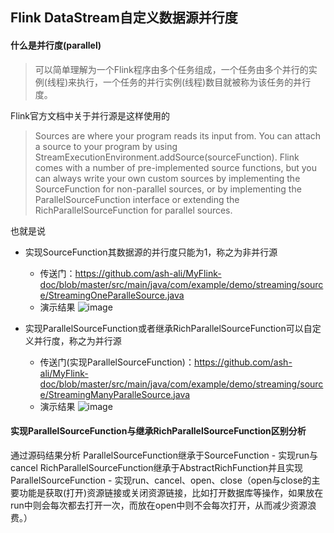 ## Flink DataStream自定义数据源并行度

#### 什么是并行度(parallel)
> 可以简单理解为一个Flink程序由多个任务组成，一个任务由多个并行的实例(线程)来执行，一个任务的并行实例(线程)数目就被称为该任务的并行度。

Flink官方文档中关于并行源是这样使用的
>Sources are where your program reads its input from. You can attach a source to your program by using StreamExecutionEnvironment.addSource(sourceFunction). Flink comes with a number of pre-implemented source functions, but you can always write your own custom sources by implementing the SourceFunction for non-parallel sources, or by implementing the ParallelSourceFunction interface or extending the RichParallelSourceFunction for parallel sources.

也就是说
- 实现SourceFunction其数据源的并行度只能为1，称之为非并行源
    - 传送门：https://github.com/ash-ali/MyFlink-doc/blob/master/src/main/java/com/example/demo/streaming/source/StreamingOneParalleSource.java
    - 演示结果
    ![image](https://github.com/ash-ali/MyFlink-doc/blob/master/img/非并行源演示结果.png)
    
- 实现ParallelSourceFunction或者继承RichParallelSourceFunction可以自定义并行度，称之为并行源
    - 传送门(实现ParallelSourceFunction)：https://github.com/ash-ali/MyFlink-doc/blob/master/src/main/java/com/example/demo/streaming/source/StreamingManyParalleSource.java
    - 演示结果
    ![image](https://github.com/ash-ali/MyFlink-doc/blob/master/img/并行源演示结果.png)

    


#### 实现ParallelSourceFunction与继承RichParallelSourceFunction区别分析
通过源码结果分析
ParallelSourceFunction继承于SourceFunction
    - 实现run与cancel
RichParallelSourceFunction继承于AbstractRichFunction并且实现ParallelSourceFunction
    - 实现run、cancel、open、close（open与close的主要功能是获取(打开)资源链接或关闭资源链接，比如打开数据库等操作，如果放在run中则会每次都去打开一次，而放在open中则不会每次打开，从而减少资源浪费。）
